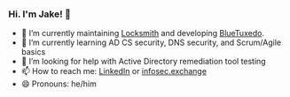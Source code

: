 ### Hi. I'm Jake! 👋

- 🔭 I’m currently maintaining [Locksmith](https://github.com/TrimarcJake/Locksmith) and developing [BlueTuxedo](https://github.com/TrimarcJake/BlueTuxedo). 
- 🌱 I’m currently learning AD CS security, DNS security, and Scrum/Agile basics
- 🤔 I’m looking for help with Active Directory remediation tool testing
- 📫 How to reach me: [LinkedIn](https://linked.in/jakehildreth) or <a rel="me" href="https://infosec.exchange/@horse">infosec.exchange</a>
- 😄 Pronouns: he/him
